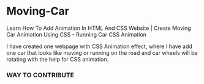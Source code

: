 # Moving-Car
Learn How To Add Animation In HTML And CSS Website | Create Moving Car Animation Using CSS - Running Car CSS Animation

I have created one webpage with CSS Animation effect, where I have add one car that looks like moving or running on the road and car wheels will be rotating with the help for CSS animation.

### WAY TO CONTRIBUTE


